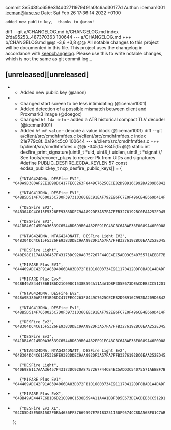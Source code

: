 commit 3e543fcc658e314d02711979491a0fc6ad30177d
Author: iceman1001 <iceman@iuse.se>
Date:   Sat Feb 26 17:36:14 2022 +0100

    added new public key,  thanks to @anon!

diff --git a/CHANGELOG.md b/CHANGELOG.md
index 2fda95253..487370363 100644
--- a/CHANGELOG.md
+++ b/CHANGELOG.md
@@ -3,6 +3,8 @@ All notable changes to this project will be documented in this file.
 This project uses the changelog in accordance with [keepchangelog](http://keepachangelog.com/). Please use this to write notable changes, which is not the same as git commit log...
 
 ## [unreleased][unreleased]
+ - Added new public key (@anon)
+ - Changed start screen to be less intimidating (@iceman1001)
  - Added detection of a possible mismatch between client and Proxmark3 image (@doegox)
  - Changed `hf 14a info` - added a ATR historical compact TLV decoder (@iceman1001)
  - Added `hf mf value` - decode a value block (@iceman1001)
diff --git a/client/src/cmdhfmfdes.c b/client/src/cmdhfmfdes.c
index 21e779c8f..0a194c5c0 100644
--- a/client/src/cmdhfmfdes.c
+++ b/client/src/cmdhfmfdes.c
@@ -345,14 +345,15 @@ static int desfire_print_signature(uint8_t *uid, uint8_t uidlen, uint8_t *signat
     // See tools/recover_pk.py to recover Pk from UIDs and signatures
 #define PUBLIC_DESFIRE_ECDA_KEYLEN 57
     const ecdsa_publickey_t nxp_desfire_public_keys[] = {
-        {"NTAG424DNA, DESFire EV2", "048A9B380AF2EE1B98DC417FECC263F8449C7625CECE82D9B916C992DA209D68422B81EC20B65A66B5102A61596AF3379200599316A00A1410"},
-        {"NTAG413DNA, DESFire EV1", "04BB5D514F7050025C7D0F397310360EEC91EAF792E96FC7E0F496CB4E669D414F877B7B27901FE67C2E3B33CD39D1C797715189AC951C2ADD"},
-        {"DESFire EV2", "04B304DC4C615F5326FE9383DDEC9AA892DF3A57FA7FFB3276192BC0EAA252ED45A865E3B093A3D0DCE5BE29E92F1392CE7DE321E3E5C52B3A"},
-        {"DESFire EV3", "041DB46C145D0A36539C6544BD6D9B0AA62FF91EC48CBC6ABAE36E0089A46F0D08C8A715EA40A63313B92E90DDC1730230E0458A33276FB743"},
-        {"NTAG424DNA, NTAG424DNATT, DESFire Light EV2", "04B304DC4C615F5326FE9383DDEC9AA892DF3A57FA7FFB3276192BC0EAA252ED45A865E3B093A3D0DCE5BE29E92F1392CE7DE321E3E5C52B3B"},
-        {"DESFire Light", "040E98E117AAA36457F43173DC920A8757267F44CE4EC5ADD3C54075571AEBBF7B942A9774A1D94AD02572427E5AE0A2DD36591B1FB34FCF3D"},
-        {"MIFARE Plus EV1", "044409ADC42F91A8394066BA83D872FB1D16803734E911170412DDF8BAD1A4DADFD0416291AFE1C748253925DA39A5F39A1C557FFACD34C62E"},
-        {"MIFARE Pluc Evx", "04BB49AE4447E6B1B6D21C098C1538B594A11A4A1DBF3D5E673DEACDEB3CC512D1C08AFA1A2768CE20A200BACD2DC7804CD7523A0131ABF607"},
+        {"NTAG424DNA, DESFire Ev2", "048A9B380AF2EE1B98DC417FECC263F8449C7625CECE82D9B916C992DA209D68422B81EC20B65A66B5102A61596AF3379200599316A00A1410"},
+        {"NTAG413DNA, DESFire Ev1", "04BB5D514F7050025C7D0F397310360EEC91EAF792E96FC7E0F496CB4E669D414F877B7B27901FE67C2E3B33CD39D1C797715189AC951C2ADD"},
+        {"DESFire Ev2",     "04B304DC4C615F5326FE9383DDEC9AA892DF3A57FA7FFB3276192BC0EAA252ED45A865E3B093A3D0DCE5BE29E92F1392CE7DE321E3E5C52B3A"},
+        {"DESFire Ev3",     "041DB46C145D0A36539C6544BD6D9B0AA62FF91EC48CBC6ABAE36E0089A46F0D08C8A715EA40A63313B92E90DDC1730230E0458A33276FB743"},
+        {"NTAG424DNA, NTAG424DNATT, DESFire Light Ev2", "04B304DC4C615F5326FE9383DDEC9AA892DF3A57FA7FFB3276192BC0EAA252ED45A865E3B093A3D0DCE5BE29E92F1392CE7DE321E3E5C52B3B"},
+        {"DESFire Light",   "040E98E117AAA36457F43173DC920A8757267F44CE4EC5ADD3C54075571AEBBF7B942A9774A1D94AD02572427E5AE0A2DD36591B1FB34FCF3D"},
+        {"MIFARE Plus Ev1", "044409ADC42F91A8394066BA83D872FB1D16803734E911170412DDF8BAD1A4DADFD0416291AFE1C748253925DA39A5F39A1C557FFACD34C62E"},
+        {"MIFARE Plus EvX", "04BB49AE4447E6B1B6D21C098C1538B594A11A4A1DBF3D5E673DEACDEB3CC512D1C08AFA1A2768CE20A200BACD2DC7804CD7523A0131ABF607"},
+        {"DESFire Ev2 XL",  "04CD5D45E50B1502F0BA4656FF37669597E7E183251150F9574CC8DA56BF01C7ABE019E29FEA48F9CE22C3EA4029A765E1BC95A89543BAD1BC"},
     };
 
 
